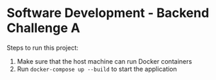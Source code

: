 # Software Development - Backend Challenge A

Steps to run this project:

1. Make sure that the host machine can run Docker containers
2. Run `docker-compose up --build` to start the application
